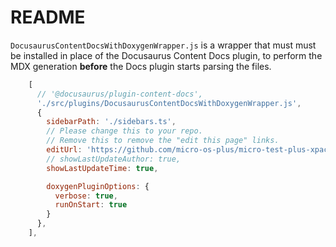 # README

`DocusaurusContentDocsWithDoxygenWrapper.js` is a wrapper that must
must be installed in place of the Docusaurus Content Docs plugin,
to perform the MDX generation **before** the Docs plugin starts
parsing the files.

```js
    [
      // '@docusaurus/plugin-content-docs',
      './src/plugins/DocusaurusContentDocsWithDoxygenWrapper.js',
      {
        sidebarPath: './sidebars.ts',
        // Please change this to your repo.
        // Remove this to remove the "edit this page" links.
        editUrl: 'https://github.com/micro-os-plus/micro-test-plus-xpack/edit/website/website/',
        // showLastUpdateAuthor: true,
        showLastUpdateTime: true,

        doxygenPluginOptions: {
          verbose: true,
          runOnStart: true
        }
      },
    ],
```
